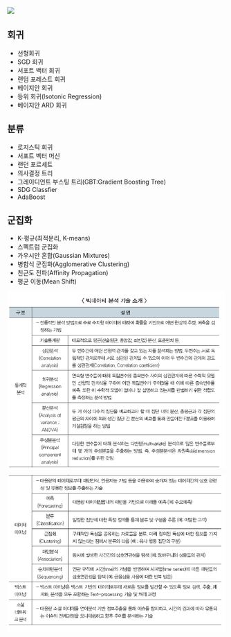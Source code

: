 ![](http://1.bp.blogspot.com/-ME24ePzpzIM/UQLWTwurfXI/AAAAAAAAANw/W3EETIroA80/s1600/drop_shadows_background.png)

## 회귀 
* 선형회귀 
* SGD 회귀
* 서포트 백터 회귀
* 랜덤 포레스트 회귀
* 베이지안 회귀
* 등위 회귀(lsotonic Regression)
* 베이지안 ARD 회귀

## 분류 
* 로지스틱 회귀
* 서포트 벡터 머신
* 랜던 포르세트 
* 의사결정 트리
* 그레이디언트 부스팅 트리(GBT:Gradient Boosting Tree)
* SDG Classfier
* AdaBoost

## 군집화 
* K-평규(최적분리, K-means)
* 스펙트럼 군집화
* 가우시안 혼합(Gaussian Mixtures)
* 병합식 군집화(Agglomerative Clustering)
* 친근도 전파(Affinity Propagation)
* 평균 이동(Mean Shift)


![](/assets/Picture1-2-1.png)

![](/assets/Picture1-2-2.png)